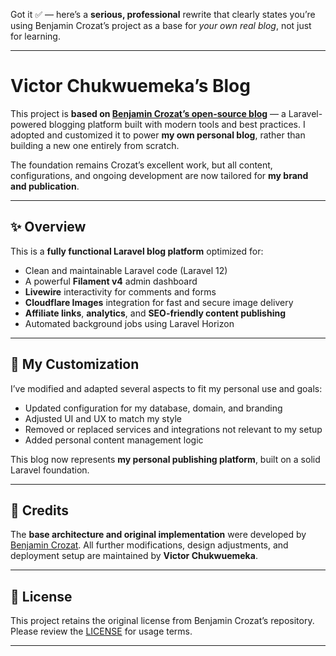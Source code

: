 Got it ✅ — here’s a **serious, professional** rewrite that clearly states you’re using Benjamin Crozat’s project as a base for *your own real blog*, not just for learning.

---

# Victor Chukwuemeka’s Blog

This project is **based on [Benjamin Crozat’s open-source blog](https://github.com/benjamincrozat/blog-v5)** — a Laravel-powered blogging platform built with modern tools and best practices.
I adopted and customized it to power **my own personal blog**, rather than building a new one entirely from scratch.

The foundation remains Crozat’s excellent work, but all content, configurations, and ongoing development are now tailored for **my brand and publication**.

---

## ✨ Overview

This is a **fully functional Laravel blog platform** optimized for:

* Clean and maintainable Laravel code (Laravel 12)
* A powerful **Filament v4** admin dashboard
* **Livewire** interactivity for comments and forms
* **Cloudflare Images** integration for fast and secure image delivery
* **Affiliate links**, **analytics**, and **SEO-friendly content publishing**
* Automated background jobs using Laravel Horizon

---

## 🔧 My Customization

I’ve modified and adapted several aspects to fit my personal use and goals:

* Updated configuration for my database, domain, and branding
* Adjusted UI and UX to match my style
* Removed or replaced services and integrations not relevant to my setup
* Added personal content management logic

This blog now represents **my personal publishing platform**, built on a solid Laravel foundation.

---

## 🙏 Credits

The **base architecture and original implementation** were developed by [Benjamin Crozat](https://github.com/benjamincrozat).
All further modifications, design adjustments, and deployment setup are maintained by **Victor Chukwuemeka**.

---

## 📜 License

This project retains the original license from Benjamin Crozat’s repository.
Please review the [LICENSE](https://github.com/benjamincrozat/blog-v5/blob/main/LICENSE) for usage terms.

---

